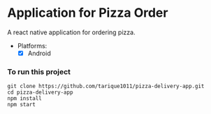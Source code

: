 # Application for Pizza Order

A react native application for ordering pizza.

- Platforms: 
  - [x] Android

### To run this project 

```
git clone https://github.com/tarique1011/pizza-delivery-app.git
cd pizza-delivery-app
npm install
npm start
```
